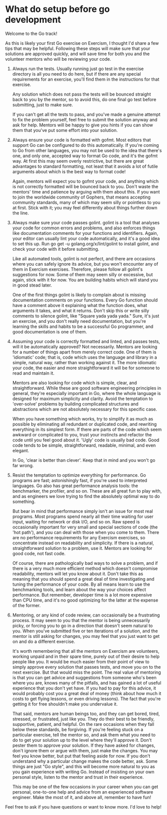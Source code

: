 # What do setup before go development

Welcome to the Go track!

As this is likely your first Go exercise on Exercism, I thought I'd share a few tips that may be helpful. Following these steps will make sure that your solutions are approved quickly, and will save time for both you and the volunteer mentors who will be reviewing your code.

1. Always run the tests. Usually running just go test in the exercise directory is all you need to do here, but if there are any special requirements for an exercise, you'll find them in the instructions for that exercise.

    Any solution which does not pass the tests will be bounced straight back to you by the mentor, so to avoid this, do one final go test before submitting, just to make sure.

    If you can't get all the tests to pass, and you've made a genuine attempt to fix the problem yourself, feel free to submit the solution anyway and ask for help. Mentors will be happy to give you hints if you can show them that you've put some effort into your solution.

2. Always ensure your code is formatted with gofmt. Most editors that support Go can be configured to do this automatically. If you're coming to Go from other languages, you may not be used to the idea that there's one, and only one, accepted way to format Go code, and it's the gofmt way. At first this may seem overly restrictive, but there are great advantages to standard formatting, not least that it avoids a lot of futile arguments about which is the best way to format code!

    Again, mentors will expect you to gofmt your code, and anything which is not correctly formatted will be bounced back to you. Don't waste the mentors' time and patience by arguing with them about this. If you want to join the worldwide community of Gophers, that means accepting community standards, many of which may seem silly or pointless to you at first. Stick with it; you may feel differently about things further down the line.

3. Always make sure your code passes golint. golint is a tool that analyses your code for common errors and problems, and also enforces things like documentation comments for your functions and identifiers. Again, your editor can usually lint your code automatically, and it's a good idea to set this up. Run go get -u golang.org/x/lint/golint to install golint, and check your code with it before submitting.

    Like all automated tools, golint is not perfect, and there are occasions where you can safely ignore its advice, but you won't encounter any of them in Exercism exercises. Therefore, please follow all golint's suggestions for now. Some of them may seem silly or excessive, but again, stick with it for now. You are building habits which will stand you in good stead later.

    One of the first things golint is likely to complain about is missing documentation comments on your functions. Every Go function should have a comment above it explaining what the function does, what arguments it takes, and what it returns. Don't skip this or write silly comments to silence golint, like "Square yada yada yada." Sure, it's just an exercise, and you don't really need documentation, but you're learning the skills and habits to be a successful Go programmer, and good documentation is one of them.

4. Assuming your code is correctly formatted and linted, and passes tests, will it be automatically approved? Not necessarily. Mentors are looking for a number of things apart from merely correct code. One of them is 'idiomatic' code; that is, code which uses the language and library in a simple, natural way, rather than working against it. The more idiomatic your code, the easier and more straightforward it will be for someone to read and maintain it.

    Mentors are also looking for code which is simple, clear, and straightforward. While these are good software engineering principles in general, they're especially important in Go, where the whole language is designed for maximum simplicity and clarity. Avoid the temptation to 'over-solve' problems by building complicated structures and abstractions which are not absolutely necessary for this specific case.

    When you have something which works, try to simplify it as much as possible by eliminating all redundant or duplicated code, and rewriting everything in its simplest form. If there are parts of the code which seem awkward or complicated to you, trust your instincts and refactor the code until you feel good about it. 'Ugly' code is usually bad code. Good code tends to be simple, straightforward, readable, minimal, and even elegant.

    In Go, 'clear is better than clever'. Keep that in mind and you won't go far wrong.

5. Resist the temptation to optimize everything for performance. Go programs are fast; astonishingly fast, if you're used to interpreted languages. Go also has great performance analysis tools: the benchmarker, the profiler, and so on. These are all great fun to play with, and as engineers we love trying to find the absolutely optimal way to do something.

    But bear in mind that performance simply isn't an issue for most real programs. Most programs spend nearly all their time waiting for user input, waiting for network or disk I/O, and so on. Raw speed is occasionally important for very small and special sections of code (the 'hot path'), and you can deal with those when you come to them. There are no performance requirements for any Exercism exercises, so concentrate instead on readability and simplicity. If there is a natural, straightforward solution to a problem, use it. Mentors are looking for good code, not fast code.

    Of course, there are pathologically bad ways to solve a problem, and if there is a very much more efficient method which doesn't compromise readability, mentors will let you know about it. Don't take this as meaning that you should spend a great deal of time investigating and tuning the performance of your code. By all means learn to use the benchmarking tools, and learn about the way your choices affect performance. But remember, developer time is a lot more expensive than CPU time, and it's no good optimizing for the latter at the expense of the former.

6. Mentoring, or any kind of code review, can occasionally be a frustrating process. It may seem to you that the mentor is being unnecessarily picky, or forcing you to go in a direction that doesn't seem natural to you. When you've submitted five or ten iterations of a solution, and the mentor is still asking for changes, you may feel that you just want to get on and do a different exercise.

    It's worth remembering that all the mentors on Exercism are volunteers, working unpaid and in their spare time, purely out of their desire to help people like you. It would be much easier from their point of view to simply approve every solution that passes tests, and move you on to the next exercise. But that would miss the point. The real value of mentoring is that you can get advice and suggestions from someone who's been where you are, knows many of the pitfalls, and has gained a lot of useful experience that you don't yet have. If you had to pay for this advice, it would probably cost you a great deal of money (think about how much it costs to get flying lessons, or even driving lessons). The fact that you're getting it for free shouldn't make you undervalue it.

    That said, mentors are human beings too, and they can get bored, tired, stressed, or frustrated, just like you. They do their best to be friendly, supportive, patient, and helpful. On the rare occasions when they fall below these standards, be forgiving. If you're feeling stuck on a particular exercise, tell the mentor so, and ask them what you need to do to get your solution up to the level where they'll approve it. Don't pester them to approve your solution. If they have asked for changes, don't ignore them or argue with them, just make the changes. You may feel you know better, but put that feeling aside for now. If you don't understand why a particular change makes the code better, ask. Some things are just "Go style", and this will become more natural to you as you gain experience with writing Go. Instead of insisting on your own personal style, listen to the mentor and trust in their experience.

    This may be one of the few occasions in your career when you can get personal, one-to-one help and advice from an experienced software engineer. Make the most of it, and above all, remember to have fun!

Feel free to ask if you have questions or want to know more. I'd love to help!